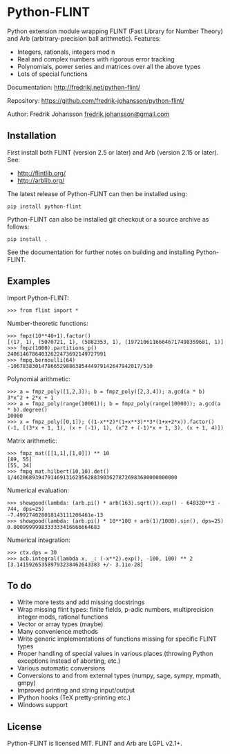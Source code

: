 Python-FLINT
============

Python extension module wrapping FLINT (Fast Library for Number Theory)
and Arb (arbitrary-precision ball arithmetic). Features:

* Integers, rationals, integers mod n
* Real and complex numbers with rigorous error tracking
* Polynomials, power series and matrices over all the above types
* Lots of special functions

Documentation: http://fredrikj.net/python-flint/

Repository: https://github.com/fredrik-johansson/python-flint/

Author: Fredrik Johansson <fredrik.johansson@gmail.com>

Installation
------------

First install both FLINT (version 2.5 or later) and Arb (version 2.15 or later).
See:

* http://flintlib.org/
* http://arblib.org/

The latest release of Python-FLINT can then be installed using:

    pip install python-flint

Python-FLINT can also be installed git checkout or a source archive
as follows:

    pip install .

See the documentation for further notes on building and installing
Python-FLINT.

Examples
-------------------------------------

Import Python-FLINT:

    >>> from flint import *

Number-theoretic functions:

    >>> fmpz(10**40+1).factor()
    [(17, 1), (5070721, 1), (5882353, 1), (19721061166646717498359681, 1)]
    >>> fmpz(1000).partitions_p()
    24061467864032622473692149727991
    >>> fmpq.bernoulli(64)
    -106783830147866529886385444979142647942017/510

Polynomial arithmetic:

    >>> a = fmpz_poly([1,2,3]); b = fmpz_poly([2,3,4]); a.gcd(a * b)
    3*x^2 + 2*x + 1
    >>> a = fmpz_poly(range(10001)); b = fmpz_poly(range(10000)); a.gcd(a * b).degree()
    10000
    >>> x = fmpz_poly([0,1]); ((1-x**2)*(1+x**3)**3*(1+x+2*x)).factor()
    (-1, [(3*x + 1, 1), (x + (-1), 1), (x^2 + (-1)*x + 1, 3), (x + 1, 4)])

Matrix arithmetic:

    >>> fmpz_mat([[1,1],[1,0]]) ** 10
    [89, 55]
    [55, 34]
    >>> fmpq_mat.hilbert(10,10).det()
    1/46206893947914691316295628839036278726983680000000000

Numerical evaluation:

    >>> showgood(lambda: (arb.pi() * arb(163).sqrt()).exp() - 640320**3 - 744, dps=25)
    -7.499274028018143111206461e-13
    >>> showgood(lambda: (arb.pi() * 10**100 + arb(1)/1000).sin(), dps=25)
    0.0009999998333333416666664683

Numerical integration:

    >>> ctx.dps = 30
    >>> acb.integral(lambda x, _: (-x**2).exp(), -100, 100) ** 2
    [3.141592653589793238462643383 +/- 3.11e-28]

To do
-------------------------------------

* Write more tests and add missing docstrings
* Wrap missing flint types: finite fields, p-adic numbers, multiprecision integer mods, rational functions
* Vector or array types (maybe)
* Many convenience methods
* Write generic implementations of functions missing for specific FLINT types
* Proper handling of special values in various places (throwing Python exceptions instead of aborting, etc.)
* Various automatic conversions
* Conversions to and from external types (numpy, sage, sympy, mpmath, gmpy)
* Improved printing and string input/output
* IPython hooks (TeX pretty-printing etc.)
* Windows support

License
------------

Python-FLINT is licensed MIT. FLINT and Arb are LGPL v2.1+.
